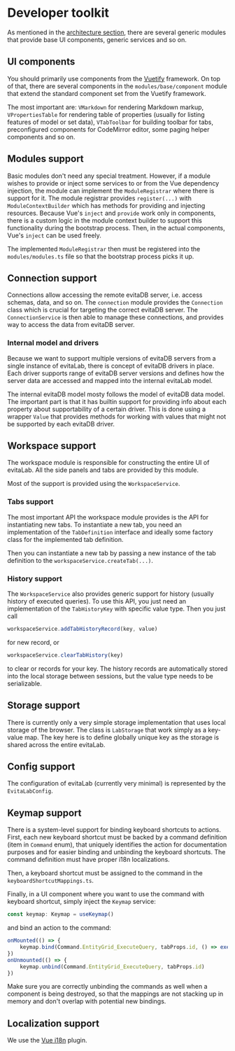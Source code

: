 # Developer toolkit

As mentioned in the [architecture section](architecture.md), there are several generic modules that provide base UI
components, generic services and so on.

## UI components

You should primarily use components from the [Vuetify](https://vuetifyjs.com/) framework. On top of that, there are several
components in the `modules/base/component` module that extend the standard component set from the Vuetify framework.

The most important are: `VMarkdown` for rendering Markdown markup, `VPropertiesTable` for rendering table of properties
(usually for listing features of model or set data), `VTabToolbar` for building toolbar for tabs, preconfigured components
for CodeMirror editor, some paging helper components and so on.

## Modules support

Basic modules don't need any special treatment. However, if a module wishes to provide or inject some services to or from
the Vue dependency injection, the module can implement the `ModuleRegistrar` where there is support for it. 
The module registrar provides `register(...)` with `ModuleContextBuilder` which has methods for providing and injecting
resources. Because Vue's `inject` and `provide` work only in components, there is a custom logic in the module context 
builder to support this functionality during the bootstrap process. Then, in the actual components, Vue's `inject` can 
be used freely.

The implemented `ModuleRegistrar` then must be registered into the `modules/modules.ts` file so that the bootstrap process
picks it up.

## Connection support

Connections allow accessing the remote evitaDB server, i.e. access schemas, data, and so on. The `connection` module
provides the `Connection` class which is crucial for targeting the correct evitaDB server.
The `ConnectionService` is then able to manage these connections, and provides way to access the data from evitaDB server.

### Internal model and drivers

Because we want to support multiple versions of evitaDB servers from a single instance of evitaLab, there is concept of
evitaDB drivers in place. Each driver supports range of evitaDB server versions and defines how the server data
are accessed and mapped into the internal evitaLab model.

The internal evitaDB model mosty follows the model of evitaDB data model. The important part is that it has builtin 
support for providing info about each property about supportability of a certain driver. This is done using a wrapper
`Value` that provides methods for working with values that might not be supported by each evitaDB driver.

## Workspace support

The workspace module is responsible for constructing the entire UI of evitaLab. All the side panels and tabs are provided
by this module.

Most of the support is provided using the `WorkspaceService`.

### Tabs support

The most important API the workspace module provides is the API for instantiating new tabs. 
To instantiate a new tab, you need an implementation of the `TabDefinition` interface and ideally some factory class for the 
implemented tab definition. 

Then you can instantiate a new tab by passing a new instance of the tab definition to the `workspaceService.createTab(...)`.

### History support

The `WorkspaceService` also provides generic support for history (usually history of executed queries). To use this API,
you just need an implementation of the `TabHistoryKey` with specific value type. Then you just call

```ts
workspaceService.addTabHistoryRecord(key, value)
```

for new record, or

```ts
workspaceService.clearTabHistory(key)
```

to clear or records for your key. The history records are automatically stored into the local storage between sessions,
but the value type needs to be serializable.

## Storage support

There is currently only a very simple storage implementation that uses local storage of the browser. The class is
`LabStorage` that work simply as a key-value map. The key here is to define globally unique key as the storage is 
shared across the entire evitaLab.

## Config support

The configuration of evitaLab (currently very minimal) is represented by the `EvitaLabConfig`.

## Keymap support

There is a system-level support for binding keyboard shortcuts to actions. First, each new keyboard shortcut must be backed by
a command definition (item in `Command` enum), that uniquely identifies the action for documentation purposes and for easier
binding and unbinding the keyboard shortcuts. The command definition must have proper i18n localizations.

Then, a keyboard shortcut must be assigned to the command in the `keyboardShortcutMappings.ts`.

Finally, in a UI component where you want to use the command with keyboard shortcut, simply inject the `Keymap` service:

```ts
const keymap: Keymap = useKeymap()
```

and bind an action to the command:

```ts
onMounted(() => {
    keymap.bind(Command.EntityGrid_ExecuteQuery, tabProps.id, () => executeQuery())
})
onUnmounted(() => {
    keymap.unbind(Command.EntityGrid_ExecuteQuery, tabProps.id)
})
```

Make sure you are correctly unbinding the commands as well when a component is being destroyed, so that the mappings 
are not stacking up in memory and don't overlap with potential new bindings.

## Localization support

We use the [Vue i18n](https://vue-i18n.intlify.dev/) plugin.